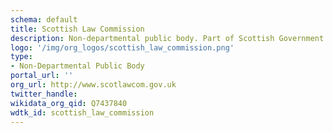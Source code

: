 ```yaml
---
schema: default
title: Scottish Law Commission
description: Non-departmental public body. Part of Scottish Government
logo: '/img/org_logos/scottish_law_commission.png'
type:
- Non-Departmental Public Body
portal_url: ''
org_url: http://www.scotlawcom.gov.uk
twitter_handle: 
wikidata_org_qid: Q7437840
wdtk_id: scottish_law_commission
---
```

